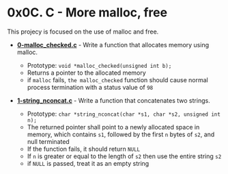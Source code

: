 # 0x0C. C - More malloc, free

This projecy is focused on the use of malloc and free.

* **[0-malloc_checked.c](./0-malloc_checked.c)** - Write a function that allocates memory using malloc.
  * Prototype: `void *malloc_checked(unsigned int b);`
  * Returns a pointer to the allocated memory
  * if `malloc` fails, `the malloc_checked` function should cause normal process termination with a status value of `98`

* **[1-string_nconcat.c](./1-string_nconcat.c)** - Write a function that concatenates two strings.
  * Prototype: `char *string_nconcat(char *s1, char *s2, unsigned int n);`
  * The returned pointer shall point to a newly allocated space in memory, which contains `s1`, followed by the first `n` bytes of `s2`, and null terminated
  * If the function fails, it should return `NULL`
  * If `n` is greater or equal to the length of `s2` then use the entire string `s2`
  * if `NULL` is passed, treat it as an empty string